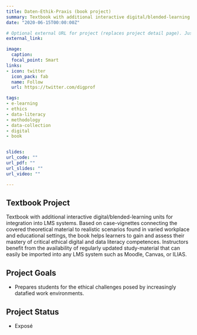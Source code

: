```yaml
---
title: Daten-Ethik-Praxis (book project)
summary: Textbook with additional interactive digital/blended-learning units for integration into LMS systems.
date: "2020-06-15T00:00:00Z"

# Optional external URL for project (replaces project detail page). Just type `external_link` in the text.
external_link: 

image:
  caption: 
  focal_point: Smart
links:
- icon: twitter
  icon_pack: fab
  name: Follow
  url: https://twitter.com/digprof

tags:
- e-learning
- ethics
- data-literacy
- methodology
- data-collection
- digital
- book


slides: 
url_code: ""
url_pdf: ""
url_slides: ""
url_video: ""

---
```


## Textbook Project

Textbook with additional interactive digital/blended-learning units for integration into LMS systems. Based on case-vignettes connecting the covered theoretical material to realistic scenarios found in varied workplace and educational settings, the book helps learners to gain and assess their mastery of critical ethical digital and data literacy competences. Instructors benefit from the availability of regularly updated study-material that can easily be imported into any LMS system such as Moodle, Canvas, or ILIAS.

## Project Goals

- Prepares students for the ethical challenges posed by increasingly datafied work environments.


## Project Status

- Exposé
